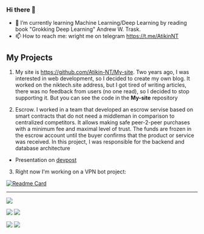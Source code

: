 ### Hi there 👋

- 🌱 I’m currently learning Machine Learning/Deep Learning by reading book "Grokking Deep Learning" Andrew W. Trask. 
- 📫 How to reach me: wright me on telegram https://t.me/AtikinNT

## My Projects

1. My site is https://github.com/Atikin-NT/My-site. Two years ago, I was interested in web development, so I decided to create my own blog. It worked on the niktech.site address, but I got tired of writing articles, there was no feedback from users (no one read), so I decided to stop supporting it. But you can see the code in the **My-site** repository

2. Escrow. I worked in a team that developed an escrow servise based on smart contracts that do not need a middleman in comparison to centralized competitors. It allows making safe peer-2-peer purchases with a minimum fee and maximal level of trust. The funds are frozen in the escrow account until the buyer confirms that the product or service was received. In this project, I was responsible for the backend and database architecture
 - Presentation on [devpost](https://devpost.com/software/web3-escrow-servic)
 
3. Right now I'm working on a VPN bot project:

[![Readme Card](https://github-readme-stats.vercel.app/api/pin/?username=Atikin-NT&repo=WolfVPN)](https://github.com/Atikin-NT/WolfVPN)

---

![](http://github-profile-summary-cards.vercel.app/api/cards/profile-details?username=Atikin-NT&theme=vue)

![](http://github-profile-summary-cards.vercel.app/api/cards/repos-per-language?username=Atikin-NT&theme=vue)
![](http://github-profile-summary-cards.vercel.app/api/cards/most-commit-language?username=Atikin-NT&theme=vue)

![](http://github-profile-summary-cards.vercel.app/api/cards/stats?username=Atikin-NT&theme=vue)
![](http://github-profile-summary-cards.vercel.app/api/cards/productive-time?username=Atikin-NT&theme=vue&utcOffset=8)
